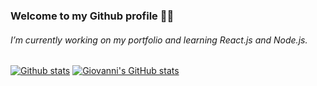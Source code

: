 ### Welcome to my Github profile 👋🏽
###### I’m currently working on my portfolio and learning React.js and Node.js.
##

[![Github stats](https://github-readme-stats.vercel.app/api/top-langs/?username=giovannibot&layout=compact&langs_count=6&theme=dark&hide_border=true&hide_title=false&custom_title=Github%20stats&title_color=c9d1d9&bg_color=171c23&text_bold=false&border_radius=30)](https://github.com/giovannibot/github-readme-stats) [![Giovanni's GitHub stats](https://github-readme-stats.vercel.app/api?username=giovannibot&theme=dark&hide_border=true&hide_title=true&include_all_commits=false&count_private=true&ring_color=35c64e&icon_color=35c64e&bg_color=171c23&text_bold=false&show_icons=true&border_radius=30)](https://github.com/giovannibot/github-readme-stats)
